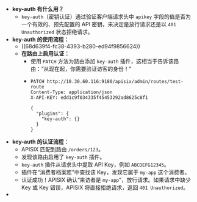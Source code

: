 - **key-auth 有什么用？**
	- `key-auth`（密钥认证）通过验证客户端请求头中 `apikey` 字段的值是否为一个有效的、预先配置的 API 密钥，来决定是放行请求还是以 `401 Unauthorized` 状态拒绝请求。
- **key-auth 的使用流程：**
	- ((68d639f4-fc38-4393-b280-ed94f9856624))
	- **在路由上启用认证：**
		- 使用 `PATCH` 方法为路由添加 `key-auth` 插件，这相当于告诉该路由：“从现在起，你需要验证访客的身份！”
		- ```http
		  PATCH http://10.30.60.116:9180/apisix/admin/routes/test-route
		  Content-Type: application/json
		  X-API-KEY: edd1c9f034335f45453292ad8625c8f1
		  
		  {
		    "plugins": {
		      "key-auth": {}
		    }
		  }
		  ```
- **key-auth 的认证流程：**
	- APISIX 匹配到路由 `/orders/123`。
	- 发现该路由启用了 `key-auth` 插件。
	- `key-auth` 插件从请求头中提取 API Key，例如 `ABCDEFG12345`。
	- 插件在“消费者档案库”中查找该 Key，发现它属于 `my-app` 这个消费者。
	- 认证成功！APISIX 确认“来访者是 `my-app`”，放行请求。如果请求中缺少 Key 或 Key 错误，APISIX 将直接拒绝请求，返回 `401 Unauthorized`。
-